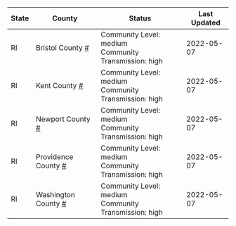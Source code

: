 State | County | Status | Last Updated
--- | --- | --- | --- 
RI | Bristol County <a href="#bristol_county">#</a> | <a name="bristol_county"></a>Community Level: medium<br/>Community Transmission: high | 2022-05-07
RI | Kent County <a href="#kent_county">#</a> | <a name="kent_county"></a>Community Level: medium<br/>Community Transmission: high | 2022-05-07
RI | Newport County <a href="#newport_county">#</a> | <a name="newport_county"></a>Community Level: medium<br/>Community Transmission: high | 2022-05-07
RI | Providence County <a href="#providence_county">#</a> | <a name="providence_county"></a>Community Level: medium<br/>Community Transmission: high | 2022-05-07
RI | Washington County <a href="#washington_county">#</a> | <a name="washington_county"></a>Community Level: medium<br/>Community Transmission: high | 2022-05-07
